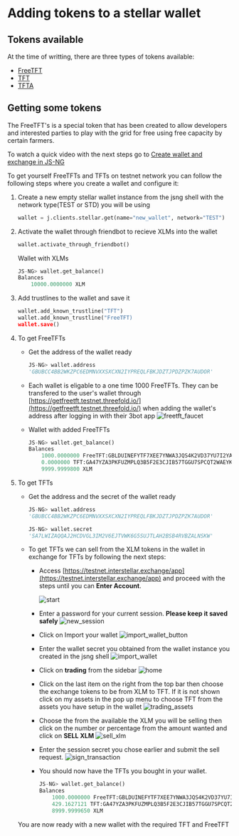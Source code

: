 # Adding tokens to a stellar wallet

## Tokens available

At the time of writting, there are three types of tokens available:

- [FreeTFT](https://github.com/threefoldfoundation/tft-stellar/#freetft)
- [TFT](https://github.com/threefoldfoundation/tft-stellar/#tft)
- [TFTA](https://github.com/threefoldfoundation/tft-stellar/#tfta)


## Getting some tokens

The FreeTFT's is a special token that has been created to allow developers and interested parties to play with the grid for free using free capacity by certain farmers.

To watch a quick video with the next steps go to [Create wallet and exchange in JS-NG](https://www.youtube.com/watch?v=HGkB7bunbTw&feature=youtu.be)

To get yourself FreeTFTs and TFTs on testnet network you can follow the following steps where you create a wallet and configure it:

1. Create a new empty stellar wallet instance from the jsng shell with the network type(TEST or STD) you will be using

    ```python
    wallet = j.clients.stellar.get(name="new_wallet", network="TEST")
    ```

2. Activate the wallet through friendbot to recieve XLMs into the wallet

    ```python
    wallet.activate_through_friendbot()
    ```

    Wallet with XLMs

    ```python
    JS-NG> wallet.get_balance()
    Balances
        10000.0000000 XLM
    ```

3. Add trustlines to the wallet and save it

    ```python
    wallet.add_known_trustline("TFT")
    wallet.add_known_trustline("FreeTFT)
    wallet.save()
    ```

4. To get FreeTFTs
    - Get the address of the wallet ready

        ```python
        JS-NG> wallet.address
        'GBUBCC4BB2WKZPC6EDMNVXXSXCXN2IYPREQLFBKJDZTJPDZPZK7AUDOR'
        ```

    - Each wallet is eligable to a one time 1000 FreeTFTs. They can be transfered to the user's wallet through [https://getfreetft.testnet.threefold.io/](https://getfreetft.testnet.threefold.io/) when adding the wallet's address after logging in with their 3bot app
    ![freetft_faucet](../images/freetft_faucet.png)

    - Wallet with added FreeTFTs

        ```python
        JS-NG> wallet.get_balance()
        Balances
            1000.0000000 FreeTFT:GBLDUINEFYTF7XEE7YNWA3JQS4K2VD37YU7I2YAE7R5AHZDKQXSS2J6R
            0.0000000 TFT:GA47YZA3PKFUZMPLQ3B5F2E3CJIB57TGGU7SPCQT2WAEYKN766PWIMB3
            9999.9999800 XLM
        ```

5. To get TFTs
    - Get the address and the secret of the wallet ready

        ```python
        JS-NG> wallet.address
        'GBUBCC4BB2WKZPC6EDMNVXXSXCXN2IYPREQLFBKJDZTJPDZPZK7AUDOR'

        JS-NG> wallet.secret
        'SA7LWIZAQQAJ2HCDVGL3IM2V6EJTVWK6G5SUJTLAH2BSB4RVBZALNSKW'
        ```

    - To get TFTs we can sell from the XLM tokens in the wallet in exchange for TFTs by following the next steps:
        - Access [https://testnet.interstellar.exchange/app](https://testnet.interstellar.exchange/app) and proceed with the steps until you can **Enter Account**.

            ![start](../images/interstellar_start.png)

        - Enter a password for your current session. **Please keep it saved safely**
        ![new_session](../images/interstellar_new_session.png)

        - Click on Import your wallet
        ![import_wallet_button](../images/interstellar_import_wallet_button.png)

        - Enter the wallet secret you obtained from the wallet instance you created in the jsng shell
        ![import_wallet](../images/interstellar_import_wallet.png)

        - Click on **trading** from the sidebar
        ![home](../images/interstellar_home.png)

        - Click on the last item on the right from the top bar then choose the exchange tokens to be from XLM to TFT. If it is not shown click on my assets in the pop up menu to choose TFT from the assets you have setup in the wallet
        ![trading_assets](../images/interstellar_trading_assets.png)

        - Choose the from the available the XLM you will be selling then click on the number or percentage from the amount wanted and click on **SELL XLM**
        ![sell_xlm](../images/interstellar_sell_xlm.png)

        - Enter the session secret you chose earlier and submit the sell request.
        ![sign_transaction](../images/interstellar_sign_transaction.png)

        - You should now have the TFTs you bought in your wallet.

            ```python
            JS-NG> wallet.get_balance()
            Balances
                1000.0000000 FreeTFT:GBLDUINEFYTF7XEE7YNWA3JQS4K2VD37YU7I2YAE7R5AHZDKQXSS2J6R
                429.1627121 TFT:GA47YZA3PKFUZMPLQ3B5F2E3CJIB57TGGU7SPCQT2WAEYKN766PWIMB3
                8999.9999650 XLM
            ```

    You are now ready with a new wallet with the required TFT and FreeTFT
